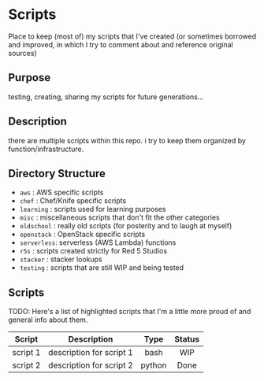 # Scripts

Place to keep (most of) my scripts that I've created (or sometimes borrowed and
improved, in which I try to comment about and reference original sources)

## Purpose

testing, creating, sharing my scripts for future generations...

## Description

there are multiple scripts within this repo.
i try to keep them organized by function/infrastructure.

## Directory Structure

 - `aws`       : AWS specific scripts
 - `chef`      : Chef/Knife specific scripts
 - `learning`  : scripts used for learning purposes
 - `misc`      : miscellaneous scripts that don't fit the other categories
 - `oldschool` : really old scripts (for posterity and to laugh at myself)
 - `openstack` : OpenStack specific scripts
 - `serverless`: serverless (AWS Lambda) functions
 - `r5s`       : scripts created strictly for Red 5 Studios
 - `stacker`   : stacker lookups
 - `testing`   : scripts that are still WIP and being tested

## Scripts

TODO: Here's a list of highlighted scripts that I'm a little more proud of and
general info about them.

| Script | Description | Type | Status |
|---------|-------------|:----:|:------:|
| script 1 | description for script 1 | bash | WIP |
| script 2 | description for script 2 | python | Done |
